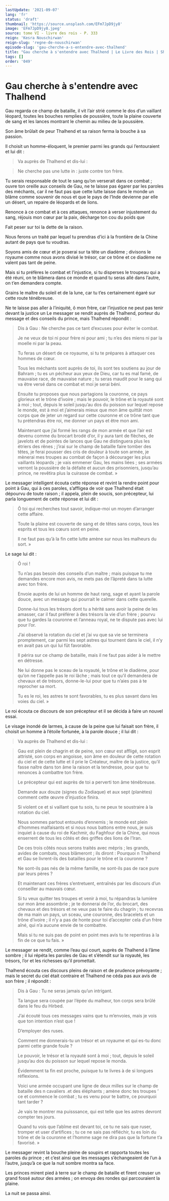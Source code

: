```yaml
---
lastUpdate: '2021-09-07'
lang: 'fr'
status: 'draft'
thumbnail: 'https://source.unsplash.com/EFm7JpD9jy8'
image: 'EFm7JpD9jy8.jpeg'
source: tome VI - livre des rois - P. 333
reign: 'Kesra Nouschirwan'
reign-slug: 'regne-de-nouschirwan'
episode-slug: 'gau-cherche-a-s-entendre-avec-thalhend'
title: "Gau cherche à s'entendre avec Thalhend | Le Livre des Rois | Shâhnâmeh"
tags: []
order: '049'
---
```


<!-- LTeX: language=fr -->

# Gau cherche à s'entendre avec Thalhend

Gau regarda ce champ de bataille, il vit l’air strié comme le dos d’un vaillant léopard, toutes les bouches remplies de poussière, toute la plaine couverte de sang et les lances montrant le chemin au milieu de la poussière.

Son âme brûlait de peur Thalhend et sa raison ferma la bouche à sa passion.

Il choisit un homme-éloquent, le premier parmi les grands qui l’entouraient et lui dit :

> Va auprès de Thalhend et dis-lui :

> Ne cherche pas une lutte in : juste contre ton frère.

Tu serais responsable de tout le sang qu’on verserait dans ce combat ; ouvre ton oreille aux conseils de Gau, ne te laisse pas égarer par les paroles des méchants, car il ne faut pas que cette lutte laisse dans le monde un blâme comme souvenir de nous et que le pays de l’Inde devienne par elle un désert, un repaire de léopards et de lions.

Renonce à ce combat et à ces attaques, renonce à verser injustement du sang, réjouis mon cœur par la paix, décharge ton cou du poids que

Fait peser sur toi la dette de la raison.

Nous ferons un traité par lequel tu prendras d’ici à la frontière de la Chine autant de pays que tu voudras.

Soyons amis de cœur et je poserai sur ta tête un diadème ; divisons le royaume comme nous avons divisé le trésor, car ce trône et ce diadème ne valent pas tant de peine.

Mais si tu préfères le combat et l’injustice, si tu disperses le troupeau qui a été réuni, on te blâmera dans ce monde et quand tu seras allé dans l’autre, on t’en demandera compte.

Grains le maître du soleil et de la lune, car tu t’es certainement égaré sur cette route ténébreuse.

Ne te laisse pas aller à l’iniquité, ô mon frère, car l’injustice ne peut pas tenir devant la justice un Le messager se rendit auprès de Thalhend, porteur du message et des conseils du prince, mais Thalhend répondit :

> Dis à Gau : Ne cherche pas ce tant d’excuses pour éviter le combat.
>
> Je ne veux de toi ni pour frère ni pour ami ; tu n’es des miens ni par la moelle ni par la peau.
>
> Tu feras un désert de ce royaume, si tu te prépares à attaquer ces hommes de cœur.
>
> Tous les méchants sont auprès de toi, ils sont tes soutiens au jour de Bahram ; tu es un pécheur aux yeux de Dieu, car tu es mal famé, de mauvaise race, de mauvaise nature ; tu seras maudit pour le sang qui va être versé dans ce combat et moi je serai béni.
>
> Ensuite tu proposes que nous partagions la couronne, ce pays glorieux et le trône d’ivoire ; mais le pouvoir, le trône et la royauté sont à moi ; tout, depuis le soleil jusqu’au dos du poisson sur lequel repose le monde, est à moi et j’aimerais mieux que mon âme quittât mon corps que de jeter un regard sur cette couronne et ce trône tant que tu prétendras être roi, me donner un pays et être mon ami.
>
> Maintenant que j’ai formé les rangs de mon armée et que l’air est devenu comme du brocart brodé d’or, il y aura tant de flèches, de javelots et de pointes de lances que Gau ne distinguera plus les étriers des rênes ; j’irai sur le champ de bataille faire tomber des têtes, je ferai pousser des cris de douleur à toute son armée, je mènerai mes troupes au combat de façon à décourager les plus vaillants léopards ; je vais emmener Gau, les mains liées ; ses armées verront la poussière de la défaite et aucun des prisonniers, jusqu’au prince, ne revêtira plus la cuirasse de combat. »

Le messager intelligent écouta cette réponse et revint la rendre point pour point à Gau, qui à ces paroles, s’affligea de voir que Thalhend était dépourvu de toute raison ; il appela, plein de soucis, son précepteur, lui parla longuement de cette réponse et lui dit :

> Ô toi qui recherches tout savoir, indique-moi un moyen d’arranger cette affaire.
>
> Toute la plaine est couverte de sang et de têtes sans corps, tous les esprits et tous les cœurs sont
> en peine.
>
> Il ne faut pas qu’à la fin cette lutte amène sur nous les malheurs du sort. »

Le sage lui dit :

> Ô roi !
>
> Tu n’as pas besoin des conseils d’un maître ; mais puisque tu me demandes encore mon avis, ne mets pas de l’âpreté dans ta lutte avec ton frère.
>
> Envoie auprès de lui un homme de haut rang, sage et ayant la parole douce, avec un message qui pourrait le calmer dans cette querelle.
>
> Donne-lui tous les trésors dont tu a hérité sans avoir la peine de les amasser, car il faut préférer à des trésors la vie d’un frère ; pourvu que tu gardes la couronne et l’anneau royal, ne te dispute pas avec lui pour l’or.
>
> J’ai observé la rotation du ciel et j’ai vu que sa vie se terminera promptement, car parmi les sept astres qui tournent dans le ciel, il n’y en avait pas un qui lui fût favorable.
>
> Il périra sur ce champ de bataille, mais il ne faut pas aider à le mettre en détresse.
>
> Ne lui donne pas le sceau de la royauté, le trône et le diadème, pour qu’on ne t’appelle pas le roi lâche ; mais tout ce qu’il demandera de chevaux et de trésors, donne-le-lui pour que tu n’aies pas à te reprocher sa mort.
>
> Tu es le roi, les astres te sont favorables, tu es plus savant dans les voies du ciel. »

Le roi écouta ce discours de son précepteur et il se décida à faire un nouvel essai.

Le visage inondé de larmes, à cause de la peine que lui faisait son frère, il choisit un homme à l’étoile fortunée, à la parole douce ; il lui dit :

> Va auprès de Thalhend et dis-lui :

> Gau est plein de chagrin et de peine, son cœur est affligé, son esprit attristé, son corps en angoisse, son âme en douleur de cette rotation du ciel et de cette lutte et il prie le Créateur, maître de la justice, qu’il fasse naître dans ton âme la raison et la tendresse, pour que tu renonces à combattre ton frère.
>
> Le précepteur qui est auprès de toi a perverti ton âme ténébreuse.
>
> Demande aux douze (signes du Zodiaque) et aux sept (planètes) comment cette œuvre d’injustice finira.
>
> Si violent ce et si vaillant que tu sois, tu ne peux te soustraire à la rotation du ciel.
>
> Nous sommes partout entourés d’ennemis ; le monde est plein d’hommes malfaisants et si nous nous battons entre nous, je suis inquiet à cause du roi de Kachmir, du Faghfour de la Chine, qui nous enserrent de tous les côtés et des griffes des lions de l’Iran.
>
> De ces trois côtés nous serons traités avec mépris ; les grands, avides de combats, nous blâmeront ; ils diront : Pourquoi n Thalhend et Gau se livrent-ils des batailles pour le trône et la couronne ?
>
> Ne sont-ils pas nés de la même famille, ne sont-ils pas de race pure par leurs pères ?
>
> Et maintenant ces frères s’entretuent, entraînés par les discours d’un conseiller au mauvais cœur.
>
> Si tu veux quitter tes troupes et venir à moi, tu répandras la lumière sur mon âme assombrie ; je te donnerai de l’or, du brocart, des chevaux et des trésors et ne veux pas te faire du chagrin ; tu recevras de ma main un pays, un sceau, une couronne, des bracelets et un trône d’ivoire ; il n’y a pas de honte pour toi d’accepter cela d’un frère aîné, qui n’a aucune envie de te combattre.
>
> Mais si tu ne suis pas de point en point mes avis tu te repentiras à la fin de ce que tu fais. »

Le messager se rendit, comme l’eau qui court, auprès de Thalhend à l’âme sombre ; il lui répéta les paroles de Gau et s’étendit sur la royauté, les trésors, l’or et les richesses qu’il promettait.

Thalhend écouta ces discours pleins de raison et de prudence prévoyante ; mais le secret du ciel était contraire et Thalhend ne céda pas aux avis de son frère ; il répondit :

> Dis à Gau : Tu ne seras jamais qu’un intrigant.
>
> Ta langue sera coupée par l’épée du malheur, ton corps sera brûlé dans le feu du Hirbed.
>
> J’ai écouté tous ces messages vains que tu m’envoies, mais je vois que ton intention n’est que !
>
> D’employer des ruses.
>
> Comment me donnerais-tu un trésor et un royaume et qui es-tu donc parmi cette grande foule ?
>
> Le pouvoir, le trésor et la royauté sont à moi ; tout, depuis le soleil jusqu’au dos du poisson sur lequel repose le monda.
>
> Évidemment ta fin est proche, puisque tu te livres à de si longues réflexions.
>
> Voici une armée occupant une ligne de deux milles sur le champ de bataille des n cavaliers .et des éléphants ; amène donc tes troupes ’
> ce et commence le combat ; tu es venu pour te battre, ce pourquoi tant tarder ?
>
> Je vais te montrer ma puisssance, qui est telle que les astres devront compter tes jours.
>
> Quand tu vois que l’abîme est devant toi, ce tu ne sais que ruser, tromper et user d’artifices ; tu ce ne sais pas réfléchir, tu es loin du trône et de la couronne et l’homme sage ne dira pas que la fortune t’a favorisé. »

Le messager revint la bouche pleine de soupirs et rapporta toutes les paroles du prince ; et c’est ainsi que les messages s’échangeaient de l’un à l’autre, jusqu’à ce que la nuit sombre montra sa face.

Les princes mirent pied à terre sur le champ de bataille et firent creuser un grand fossé autour des armées ; on envoya des rondes qui parcouraient la plaine.

La nuit se passa ainsi.
